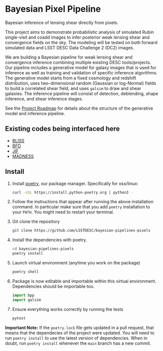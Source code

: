 # Bayesian Pixel Pipeline

Bayesian inference of lensing shear directly from pixels.

This project aims to demonstrate probabilistic analysis of simulated Rubin single-visit and coadd images to infer posterior weak lensing shear and convergence fields on the sky. The modeling will be tested on both forward simulated data and LSST DESC Data Challenge 2 (DC2) images.

We are building a Bayesian pipeline for weak lensing shear and convergence inference combining multiple existing DESC tools/projects. Our pipeline includes a generative model for galaxy images that is used for inference as well as training and validation of specific inference algorithms. The generative model starts from a fixed cosmology and redshift distribution, uses two-dimensional random (Gaussian or log-Normal) fields to build a correlated shear field, and uses `galsim` to draw and shear galaxies. The inference pipeline will consist of detection, deblending, shape inference, and shear inference stages.

See the [Project Roadmap](https://github.com/LSSTDESC/bayesian-pipelines-pixels/issues/1) for details about the structure of the generative model and inference pipeline.

## Existing codes being interfaced here

- [BLISS](https://github.com/prob-ml/bliss)
- [BFD](https://github.com/rearmstr/desc_bfd)
- [JIF](https://github.com/mdschneider/JIF)
- [MADNESS](https://portal.lsstdesc.org/DESCPub/app/PB/show_project?pid=251)

## Install

1. Install [poetry](https://python-poetry.org/docs/), our package manager. Specifically for osx/linux:
    ```bash
    curl -sSL https://install.python-poetry.org | python3 -
    ```

2. Follow the instructions that appear after running the above installation command. In particular make sure that you add `poetry` installation to your `PATH`. You might need to restart your terminal.

3. Git clone the repository
    ```bash
    git clone https://github.com/LSSTDESC/bayesian-pipelines-pixels
    ```

4. Install the dependencies with poetry.
    ```bash
    cd bayesian-pipelines-pixels
    poetry install
    ```

5. Launch virtual environment (anytime you work on the package)
    ```bash
    poetry shell
    ```

6. Package is now editable and importable within this virtual environment. Dependencies should be importable too.
    ```python
    import bpp
    import galsim
    ```

7. Ensure everything works correctly by running the tests
    ```bash
    pytest
    ```

**Important Note:** If the `poetry.lock` file gets updated in a pull request, that means that the dependecies of the project were updated. You will need to run `poetry install` to use the latest version of dependencies. When in doubt, run `poetry install` whenever the `main` branch has a new commit.
